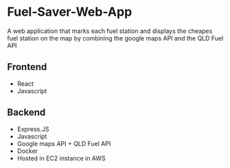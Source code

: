 # Fuel-Saver-Web-App
 A web application that marks each fuel station and displays the cheapes fuel station on the map by combining the google maps API and the QLD Fuel API

## Frontend
- React
- Javascript

## Backend
- Express.JS
- Javascript
- Google maps API + QLD Fuel API
- Docker
- Hosted in EC2 instance in AWS
